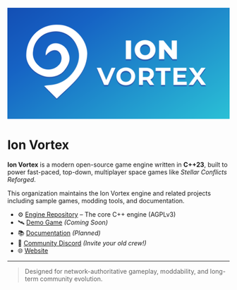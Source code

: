 <p align="center">
  <img src="https://raw.githubusercontent.com/ion-vortex/engine/refs/heads/main/docs/assets/ion-vortex-banner.svg" width="800" alt="Ion Vortex logo" />
</p>

# Ion Vortex

**Ion Vortex** is a modern open-source game engine written in **C++23**, built to power fast-paced, top-down, multiplayer space games like *Stellar Conflicts Reforged*.

This organization maintains the Ion Vortex engine and related projects including sample games, modding tools, and documentation.

- ⚙️ [Engine Repository](https://github.com/ion-vortex/engine) – The core C++ engine (AGPLv3)
- 🛰️ [Demo Game](https://stellarconflicts.com/) *(Coming Soon)*
- 📚 [Documentation](https://ionvortex.com/docs) *(Planned)*
- 💬 [Community Discord](https://discord.gg/ePmavAE) *(Invite your old crew!)*
- 🌐 [Website](https://ionvortex.com)

---

> Designed for network-authoritative gameplay, moddability, and long-term community evolution.

